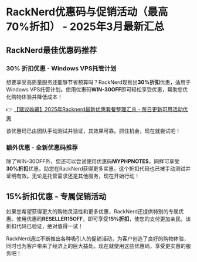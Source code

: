 # RackNerd优惠码与促销活动（最高70%折扣） - 2025年3月最新汇总

## RackNerd最佳优惠码推荐

### 30% 折扣优惠 - Windows VPS托管计划
想要享受高质量服务还能够节省预算吗？RackNerd现推出**30%折扣**优惠，适用于Windows VPS托管计划。使用优惠码**WIN-30OFF**即可轻松享受优惠，帮助您优化购物体验并降低成本！

👉 [【建议收藏】2025年Racknerd最新优惠套餐整理汇总 - 每日更新可用活动优惠](https://bit.ly/Rack_Nerd)

该优惠码已由团队手动测试并验证，其效果可靠。抓住机会，现在就尝试吧！

### 额外优惠 - 全新优惠码推荐
除了WIN-30OFF外，您还可以尝试使用优惠码**MYPHPNOTES**，同样可享受**30%折扣**优惠，助您在RackNerd获得更多实惠。这个折扣代码也已被手动测试并证明有效。无论是托管需求还是其他服务，现在开始行动！

## 15%折扣优惠 - 专属促销活动
如果您希望获得更大的购物灵活性和更多优惠，RackNerd还提供特别的专属优惠。使用优惠码**RESELLER15OFF**，即可享受**15%折扣**，使您的支付更加亲民。该折扣代码已验证，绝对值得一试！

RackNerd通过不断推出各种吸引人的促销活动，为客户创造了良好的购物体验，同时也为客户带来了经济上的巨大益处。现在就使用这些优惠码，享受更实惠的服务吧！